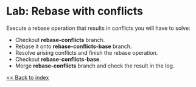 # Lab: Rebase with conflicts

Execute a rebase operation that results in conflicts you will have to solve:
* Checkout **rebase-conflicts** branch.
* Rebase it onto **rebase-conflicts-base** branch.
* Resolve arising conflicts and finish the rebase operation.
* Checkout **rebase-conflicts-base**.
* Merge **rebase-conflicts** branch and check the result in the log.

[<< Back to index](https://github.com/beni0888/gitlikeapro-2019/tree/master)
